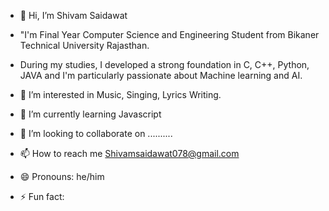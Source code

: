 - 👋 Hi, I’m Shivam Saidawat
- "I'm Final Year Computer Science and Engineering Student from Bikaner Technical University Rajasthan.
-  During my studies, I developed a strong foundation in C, C++, Python, JAVA  and I'm particularly passionate about Machine learning and AI.


- 👀 I’m interested in Music, Singing, Lyrics Writing.
- 🌱 I’m currently learning Javascript
- 💞️ I’m looking to collaborate on ..........
- 📫 How to reach me     Shivamsaidawat078@gmail.com
- 😄 Pronouns: he/him
- ⚡ Fun fact: 

<!---
shivamsharma013/shivamsharma013 is a ✨ special ✨ repository because its `README.md` (this file) appears on your GitHub profile.
You can click the Preview link to take a look at your changes.
--->
